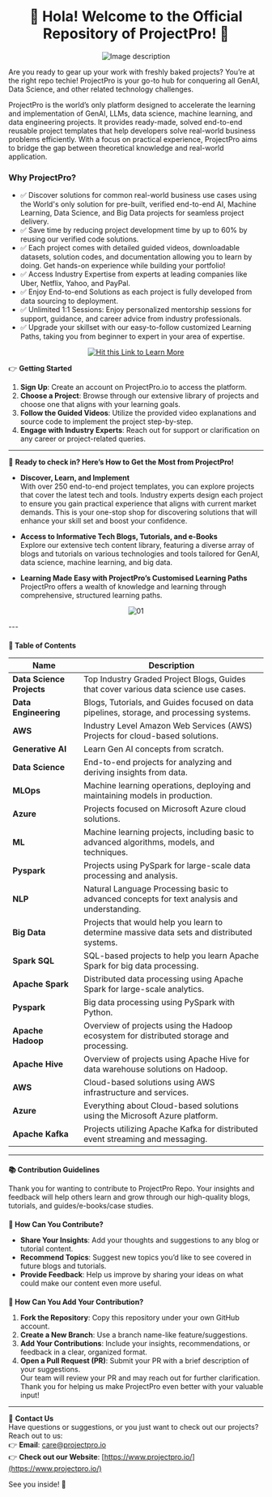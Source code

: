 <h1 align="center">🚀 Hola! Welcome to the Official Repository of ProjectPro! 🚀</h1>

<p align="center">
  <img src="https://github.com/user-attachments/assets/bc04949b-0ce9-42e1-9e85-a042ea985e5c" alt="Image description" />
</p>

Are you ready to gear up your work with freshly baked projects? You’re at the right repo techie! ProjectPro is your go-to hub for conquering all GenAI, Data Science, and other related technology challenges.  

ProjectPro is the world’s only platform designed to accelerate the learning and implementation of GenAI, LLMs, data science, machine learning, and data engineering projects. It provides ready-made, solved end-to-end reusable project templates that help developers solve real-world business problems efficiently. With a focus on practical experience, ProjectPro aims to bridge the gap between theoretical knowledge and real-world application.

### Why ProjectPro?
- ✅ Discover solutions for common real-world business use cases using the World's only solution for pre-built, verified end-to-end AI, Machine Learning, Data Science, and Big Data projects for seamless project delivery.
- ✅ Save time by reducing project development time by up to 60% by reusing our verified code solutions.
- ✅ Each project comes with detailed guided videos, downloadable datasets, solution codes, and documentation allowing you to learn by doing. Get hands-on experience while building your portfolio!
- ✅ Access Industry Expertise from experts at leading companies like Uber, Netflix, Yahoo, and PayPal.
- ✅ Enjoy End-to-end Solutions as each project is fully developed from data sourcing to deployment.
- ✅ Unlimited 1:1 Sessions: Enjoy personalized mentorship sessions for support, guidance, and career advice from industry professionals.
- ✅ Upgrade your skillset with our easy-to-follow customized Learning Paths, taking you from beginner to expert in your area of expertise.

<div align="center">

[![Hit this Link to Learn More](https://img.shields.io/badge/Hit%20this%20Link%20to%20Learn%20More-brightgreen?style=for-the-badge)](https://www.projectpro.io/)

</div>


👉 **Getting Started**

1. **Sign Up**: Create an account on ProjectPro.io to access the platform.
2. **Choose a Project**: Browse through our extensive library of projects and choose one that aligns with your learning goals.
3. **Follow the Guided Videos**: Utilize the provided video explanations and source code to implement the project step-by-step.
4. **Engage with Industry Experts**: Reach out for support or clarification on any career or project-related queries.

---

📌 **Ready to check in? Here’s How to Get the Most from ProjectPro!**

  - **Discover, Learn, and Implement**  
With over 250 end-to-end project templates, you can explore projects that cover the latest tech and tools. Industry experts design each project to ensure you gain practical experience that aligns with current market demands. This is your one-stop shop for discovering solutions that will enhance your skill set and boost your confidence.

  - **Access to Informative Tech Blogs, Tutorials, and e-Books**  
Explore our extensive tech content library, featuring a diverse array of blogs and tutorials on various technologies and tools tailored for GenAI, data science, machine learning, and big data.

  - **Learning Made Easy with ProjectPro’s Customised Learning Paths**  
ProjectPro offers a wealth of knowledge and learning through comprehensive, structured learning paths.

<p align="center">
  <img src="https://github.com/user-attachments/assets/6252aeeb-83e8-44b8-992f-9986e60cd9d2" alt="01" />
</p>
---

<h2 style="font-size:14px;"> 📌 Table of Contents</h2>

| **Name**               | **Description**                                                        |
|------------------------|------------------------------------------------------------------------|
| **Data Science Projects** | Top Industry Graded Project Blogs, Guides that cover various data science use cases.    |
| **Data Engineering**      | Blogs, Tutorials, and Guides focused on data pipelines, storage, and processing systems.   |
| **AWS**                   | Industry Level Amazon Web Services (AWS) Projects for cloud-based solutions. |
| **Generative AI**         | Learn Gen AI concepts from scratch. |
| **Data Science**          | End-to-end projects for analyzing and deriving insights from data.     |
| **MLOps**                 | Machine learning operations, deploying and maintaining models in production. |
| **Azure**                 | Projects focused on Microsoft Azure cloud solutions.                   |
| **ML**                    | Machine learning projects, including basic to advanced algorithms, models, and techniques. |
| **Pyspark**               | Projects using PySpark for large-scale data processing and analysis.  |
| **NLP**                   | Natural Language Processing basic to advanced concepts for text analysis and understanding. |
| **Big Data**              | Projects that would help you learn to determine massive data sets and distributed systems.       |
| **Spark SQL**             | SQL-based projects to help you learn Apache Spark for big data processing.   |
| **Apache Spark**          | Distributed data processing using Apache Spark for large-scale analytics. |
| **Pyspark**               | Big data processing using PySpark with Python.                        |
| **Apache Hadoop**         | Overview of projects using the Hadoop ecosystem for distributed storage and processing. |
| **Apache Hive**           | Overview of projects using Apache Hive for data warehouse solutions on Hadoop.    |
| **AWS**                   | Cloud-based solutions using AWS infrastructure and services.    |
| **Azure**                 | Everything about Cloud-based solutions using the Microsoft Azure platform.                 |
| **Apache Kafka**          | Projects utilizing Apache Kafka for distributed event streaming and messaging. |


---

<h3 style="font-size:14px;">📚 Contribution Guidelines</h3>
 
Thank you for wanting to contribute to ProjectPro Repo. Your insights and feedback will help others learn and grow through our high-quality blogs, tutorials, and guides/e-books/case studies.

<h3 style="font-size: 14px;">🤝 How Can You Contribute?</h3>

- **Share Your Insights**: Add your thoughts and suggestions to any blog or tutorial content.
- **Recommend Topics**: Suggest new topics you’d like to see covered in future blogs and tutorials.
- **Provide Feedback**: Help us improve by sharing your ideas on what could make our content even more useful.

<h3 style="font-size: 14px;">🤝 How Can You Add Your Contribution?</h3>

1. **Fork the Repository**: Copy this repository under your own GitHub account.
2. **Create a New Branch**: Use a branch name-like feature/suggestions.
3. **Add Your Contributions**: Include your insights, recommendations, or feedback in a clear, organized format.
4. **Open a Pull Request (PR)**: Submit your PR with a brief description of your suggestions.  
Our team will review your PR and may reach out for further clarification. Thank you for helping us make ProjectPro even better with your valuable input!


---

💬 **Contact Us**  
Have questions or suggestions, or you just want to check out our projects? Reach out to us:  
👉 **Email**: [care@projectpro.io](mailto:care@projectpro.io)  
👉 **Check out our Website**: [https://www.projectpro.io/](https://www.projectpro.io/)

See you inside! 👋
